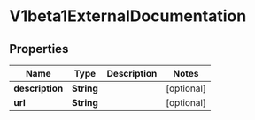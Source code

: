 
# V1beta1ExternalDocumentation

## Properties
Name | Type | Description | Notes
------------ | ------------- | ------------- | -------------
**description** | **String** |  |  [optional]
**url** | **String** |  |  [optional]



